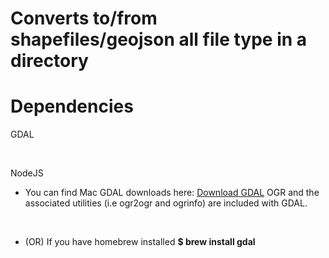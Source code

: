 
# Converts to/from shapefiles/geojson all file type in a directory

# Dependencies

GDAL

</br>

NodeJS

* You can find Mac GDAL downloads here: [Download GDAL](http://www.kyngchaos.com/software/archive#gdal) OGR and the associated utilities (i.e ogr2ogr and ogrinfo) are included with GDAL.

</br>

* (OR) If you have homebrew installed <b>$ brew install gdal </b>